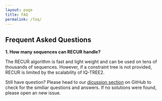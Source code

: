 ```yaml
---
layout: page
title: FAQ
permalink: /faq/
---
```


## Frequent Asked Questions


**1. How many sequences can RECUR handle?**
 
   The RECUR algorithm is fast and light weight and can be used on tens of thousands of sequences. However, if a constraint tree is not provided, RECUR is limited by the scalability of IQ-TREE2. 


Still have question? Please head to our [dicussion section](https://github.com/OrthoFinder/RECUR/issues) on GitHub to check for the similiar questions and answers. If no solutions were found, please open an new issue.